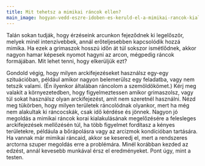 ```yaml
---
title: Mit tehetsz a mimikai ráncok ellen?
main_image: hogyan-vedd-eszre-idoben-es-keruld-el-a-mimikai-rancok-kialakulasat.jpg
---
```


Talán sokan tudják, hogy érzéseink arcunkon fejeződnek ki legelőször, melyek
minél intenzívebbek, annál erőteljesebben kapcsolódik hozzá mimika. Ha ezek a
grimaszok hosszú időn át túl sokszor ismétlődnek, akkor nagyon hamar képesek
nyomot hagyni az arcon, mégpedig ráncok formájában. Mit lehet tenni, hogy
elkerüljük ezt?

Gondold végig, hogy milyen arckifejezéseket használsz egy-egy szituációban,
például amikor nagyon belemerülsz egy feladatba, vagy nem tetszik valami. (Én
ilyenkor általában ráncolom a szemöldökömet.) Kérj meg valakit a környezetedben,
hogy figyelmeztessen amikor grimaszolsz, vagy túl sokat használsz olyan
arckifejezést, amit nem szeretnél használni. Nézd meg tükörben, hogy milyen
területek ráncolódnak olyankor, mert ha még nem alakultak ki ráncocskák, csak
idő kérdése és jönnek. Nagyon jó megoldás a mimikai ráncok korai kialakulásának
megelőzésére a felesleges arckifejezések mellőzésén túl, ha több figyelmet
fordítasz a kényes területekre, példáula a bőrápolásra vagy az arcizmok
kondícióban tartására. Ha vannak már mimikai ráncaid, akkor se keseredj el, mert
a rendszeres arctorna szuper megoldás erre a problémára. Minél korábban kezded
az edzést, annál kevesebb munkával érsz el eredményeket. Pont úgy, mint a
testen.


